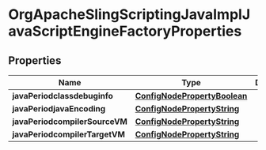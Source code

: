 
# OrgApacheSlingScriptingJavaImplJavaScriptEngineFactoryProperties

## Properties
Name | Type | Description | Notes
------------ | ------------- | ------------- | -------------
**javaPeriodclassdebuginfo** | [**ConfigNodePropertyBoolean**](ConfigNodePropertyBoolean.md) |  |  [optional]
**javaPeriodjavaEncoding** | [**ConfigNodePropertyString**](ConfigNodePropertyString.md) |  |  [optional]
**javaPeriodcompilerSourceVM** | [**ConfigNodePropertyString**](ConfigNodePropertyString.md) |  |  [optional]
**javaPeriodcompilerTargetVM** | [**ConfigNodePropertyString**](ConfigNodePropertyString.md) |  |  [optional]



